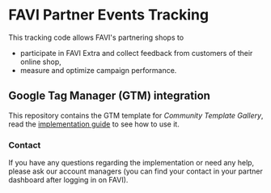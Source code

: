 # FAVI Partner Events Tracking

This tracking code allows FAVI's partnering shops to

* participate in FAVI Extra and collect feedback from customers of their online shop,
* measure and optimize campaign performance.

## Google Tag Manager (GTM) integration

This repository contains the GTM template for *Community Template Gallery*, read the [implementation guide](doc/implementation-guide/readme.md) to see how to use it.

### Contact

If you have any questions regarding the implementation or need any help, please ask our account managers (you can find your contact in your partner dashboard after logging in on FAVI).
